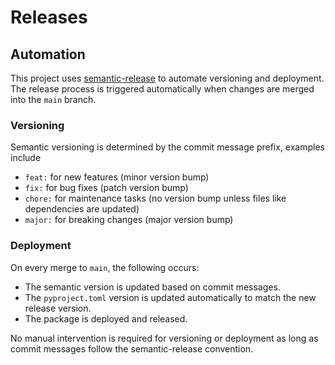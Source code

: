 # Releases

## Automation

This project uses [semantic-release](https://semantic-release.gitbook.io/semantic-release) to automate versioning and deployment. The release process is triggered automatically when changes are merged into the `main` branch.

### Versioning

Semantic versioning is determined by the commit message prefix, examples include

- `feat:` for new features (minor version bump)
- `fix:` for bug fixes (patch version bump)
- `chore:` for maintenance tasks (no version bump unless files like dependencies are updated)
- `major:` for breaking changes (major version bump)

### Deployment

On every merge to `main`, the following occurs:

- The semantic version is updated based on commit messages.
- The `pyproject.toml` version is updated automatically to match the new release version.
- The package is deployed and released.

No manual intervention is required for versioning or deployment as long as commit messages follow the semantic-release convention.